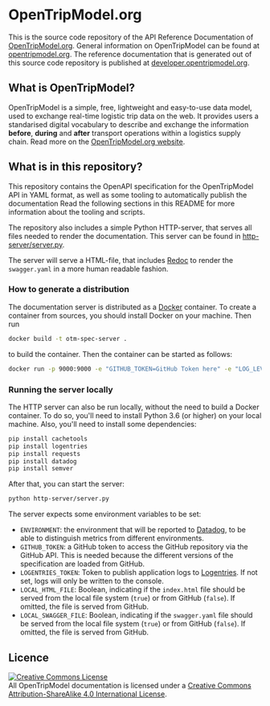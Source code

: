# OpenTripModel.org

This is the source code repository of the API Reference Documentation of
[OpenTripModel.org](https://opentripmodel.org). General information on
OpenTripModel can be found at
[opentripmodel.org](https://opentripmodel.orghttps://opentripmodel.org). The
reference documentation that is generated out of this source code repository is
published at [developer.opentripmodel.org](https://developer.opentripmodel.org).

## What is OpenTripModel?
OpenTripModel is a simple, free, lightweight and easy-to-use data model, used to
exchange real-time logistic trip data on the web. It provides users a
standarised digital vocabulary to describe and exchange the information
**before**, **during** and **after** transport operations within a logistics
supply chain. Read more on the
[OpenTripModel.org website](https://opentripmodel.org).

## What is in this repository?
This repository contains the OpenAPI specification for the OpenTripModel API in
YAML format, as well as some tooling to automatically publish the documentation
Read the following sections in this README for more information about the tooling 
and scripts.

The repository also includes a simple Python HTTP-server, that serves all files
needed to render the documentation. This server can be found in 
[http-server/server.py](http-server/server.py).

The server will serve a HTML-file, that includes
[Redoc](https://github.com/Rebilly/ReDoc) to render the `swagger.yaml`
in a more human readable fashion.

### How to generate a distribution
The documentation server is distributed as a [Docker](https://www.docker.com/what-docker)
container. To create a container from sources, you should install Docker on your
machine. Then run 

```bash
docker build -t otm-spec-server .
```

to build the container. Then the container can be started as follows:

```bash
docker run -p 9000:9000 -e "GITHUB_TOKEN=GitHub Token here" -e "LOG_LEVEL=DEBUG" otm-spec-server 
``` 

### Running the server locally
The HTTP server can also be run locally, without the need to build a Docker 
container. To do so, you'll need to install Python 3.6 (or higher) on your local
machine. Also, you'll need to install some dependencies:

```bash
pip install cachetools
pip install logentries
pip install requests
pip install datadog
pip install semver
```

After that, you can start the server:

```bash
python http-server/server.py
```

The server expects some environment variables to be set:

* `ENVIRONMENT`: the environment that will be reported to 
  [Datadog](https://www.datadoghq.com/), to be able to distinguish metrics
  from different environments.
* `GITHUB_TOKEN`: a GitHub token to access the GitHub repository via the 
  GitHub API. This is needed because the different versions of the 
  specification are loaded from GitHub.
* `LOGENTRIES_TOKEN`: Token to publish application logs to 
  [Logentries](https://logentries.com/). If not set, logs will only be
  written to the console.
* `LOCAL_HTML_FILE`: Boolean, indicating if the `index.html` file should
  be served from the local file system (`true`) or from GitHub (`false`).
  If omitted, the file is served from GitHub.
* `LOCAL_SWAGGER_FILE`: Boolean, indicating if the `swagger.yaml` file should
  be served from the local file system (`true`) or from GitHub (`false`).
  If omitted, the file is served from GitHub.

## Licence
<a rel="license" href="http://creativecommons.org/licenses/by-sa/4.0/"><img alt="Creative Commons License" style="border-width:0" src="https://i.creativecommons.org/l/by-sa/4.0/88x31.png" /></a><br />All OpenTripModel documentation is licensed under a <a rel="license" href="http://creativecommons.org/licenses/by-sa/4.0/">Creative Commons Attribution-ShareAlike 4.0 International License</a>.
